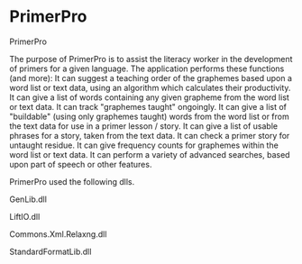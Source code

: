 # PrimerPro
PrimerPro

The purpose of PrimerPro is to assist the literacy worker in the development of primers for a given language. The application performs these functions (and more): It can suggest a teaching order of the graphemes based upon a word list or text data, using an algorithm which calculates their productivity.  It can give a list of words containing any given grapheme from the word list or text data.  It can track "graphemes taught" ongoingly.   It can give a list of "buildable" (using only graphemes taught) words from the word list or from the text data for use in a primer lesson / story.  It can give a list of usable phrases for a story, taken from the text data.  It can check a primer story for untaught residue.  It can give frequency counts for graphemes within the word list or text data.  It can perform a variety of advanced searches, based upon part of speech or other features.

PrimerPro used the following dlls.

GenLib.dll

LiftIO.dll

Commons.Xml.Relaxng.dll

StandardFormatLib.dll
